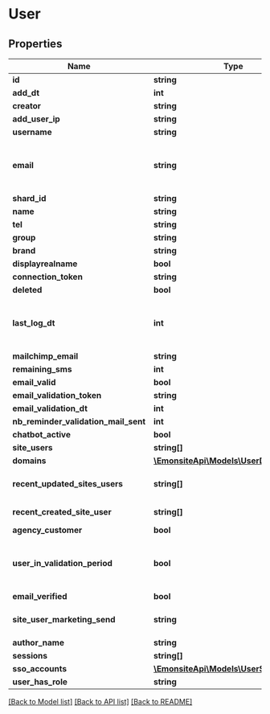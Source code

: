 # User

## Properties
Name | Type | Description | Notes
------------ | ------------- | ------------- | -------------
**id** | **string** |  | [optional] 
**add_dt** | **int** |  | [optional] 
**creator** | **string** |  | [optional] 
**add_user_ip** | **string** |  | [optional] 
**username** | **string** |  | [optional] 
**email** | **string** | TODO WARNING : des emails sont en chaine vide, probablement ems v1 - v3. Quid ? | [optional] 
**shard_id** | **string** |  | [optional] 
**name** | **string** |  | [optional] 
**tel** | **string** |  | [optional] 
**group** | **string** |  | [optional] 
**brand** | **string** |  | [optional] 
**displayrealname** | **bool** |  | [optional] 
**connection_token** | **string** |  | [optional] 
**deleted** | **bool** |  | [optional] 
**last_log_dt** | **int** | Timestamp de la dernière fois que le user à été vu sur le manager, MAJ 1x / jour | [optional] 
**mailchimp_email** | **string** |  | [optional] 
**remaining_sms** | **int** |  | [optional] 
**email_valid** | **bool** |  | [optional] 
**email_validation_token** | **string** |  | [optional] 
**email_validation_dt** | **int** |  | [optional] 
**nb_reminder_validation_mail_sent** | **int** |  | [optional] 
**chatbot_active** | **bool** |  | [optional] 
**site_users** | **string[]** |  | [optional] 
**domains** | [**\EmonsiteApi\Models\UserDomain[]**](UserDomain.md) |  | [optional] 
**recent_updated_sites_users** | **string[]** | Les sites users ordered par last_log_dt | [optional] 
**recent_created_site_user** | **string[]** | Le dernier Siteuser créé | [optional] 
**agency_customer** | **bool** |  | [optional] 
**user_in_validation_period** | **bool** | Indique si le user est dans la \&quot;période de validation\&quot; de 30 jours après sa création | [optional] 
**email_verified** | **bool** |  | [optional] 
**site_user_marketing_send** | **string** | Retourne le Siteuser dont le flag marketing_email_send | [optional] 
**author_name** | **string** |  | [optional] 
**sessions** | **string[]** |  | [optional] 
**sso_accounts** | [**\EmonsiteApi\Models\UserSsoAccount[]**](UserSsoAccount.md) |  | [optional] 
**user_has_role** | **string** |  | [optional] 

[[Back to Model list]](../../README.md#documentation-for-models) [[Back to API list]](../../README.md#documentation-for-api-endpoints) [[Back to README]](../../README.md)

